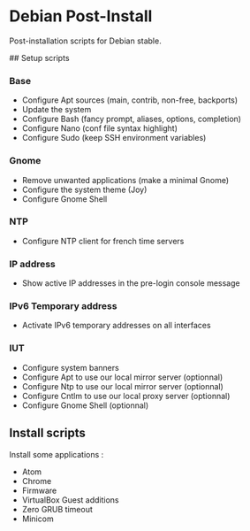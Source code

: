 # Debian Post-Install

Post-installation scripts for Debian stable.

## Setup scripts

### Base

  - Configure Apt sources (main, contrib, non-free, backports)
  - Update the system
  - Configure Bash (fancy prompt, aliases, options, completion)
  - Configure Nano (conf file syntax highlight)
  - Configure Sudo (keep SSH environment variables)

### Gnome

  - Remove unwanted applications (make a minimal Gnome)
  - Configure the system theme (Joy)
  - Configure Gnome Shell

### NTP

- Configure NTP client for french time servers

### IP address

- Show active IP addresses in the pre-login console message

### IPv6 Temporary address

- Activate IPv6 temporary addresses on all interfaces

### IUT

  - Configure system banners
  - Configure Apt to use our local mirror server (optionnal)
  - Configure Ntp to use our local mirror server (optionnal)
  - Configure Cntlm to use our local proxy server (optionnal)
  - Configure Gnome Shell (optionnal)


## Install scripts

Install some applications :

  - Atom
  - Chrome
  - Firmware
  - VirtualBox Guest additions
  - Zero GRUB timeout
  - Minicom
  
